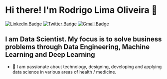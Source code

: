 # Hi there! I'm Rodrigo Lima Oliveira 👋

[![Linkedin Badge](https://img.shields.io/badge/-LinkedIn-blue?style=for-the-badge&logo=Linkedin&logoColor=white&link=https:https://www.linkedin.com/in/rodrigolima82/)](https://www.linkedin.com/in/rodrigolima82/)
[![Twitter Badge](https://img.shields.io/badge/-Twitter-1ca0f1?style=for-the-badge&labelColor=1ca0f1&logo=twitter&logoColor=white&link=https://twitter.com/robe_82)](https://twitter.com/robe_82)
[![Gmail Badge](https://img.shields.io/badge/-Gmail-c14438?style=for-the-badge&logo=Gmail&logoColor=white&link=mailto:rodrigolima82@gmail.com)](mailto:rodrigolima82@gmail.com)

## I am Data Scientist. My focus is to solve business problems through Data Engineering, Machine Learning and Deep Learning

- 🌱 I am passionate about technology, designing, developing and applying data science in various areas of health / medicine.
